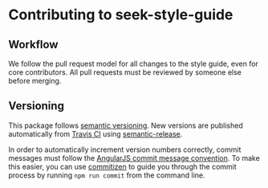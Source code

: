 # Contributing to seek-style-guide

## Workflow

We follow the pull request model for all changes to the style guide, even for core contributors. All pull requests must be reviewed by someone else before merging.

## Versioning

This package follows [semantic versioning](http://semver.org). New versions are published automatically from [Travis CI](https://travis-ci.org) using [semantic-release](https://github.com/semantic-release/semantic-release).

In order to automatically increment version numbers correctly, commit messages must follow the [AngularJS commit message convention](https://github.com/angular/angular.js/blob/master/CONTRIBUTING.md#-git-commit-guidelines). To make this easier, you can use [commitizen](https://github.com/commitizen/cz-cli) to guide you through the commit process by running `npm run commit` from the command line.
